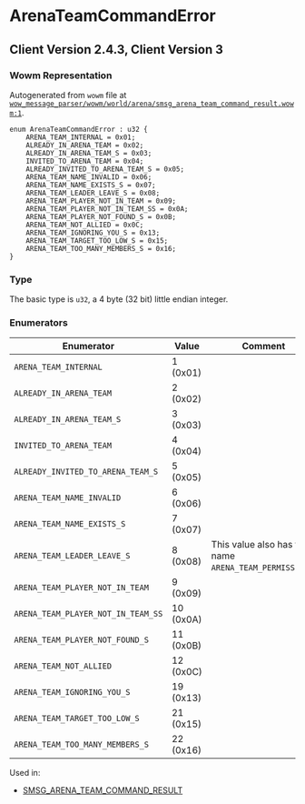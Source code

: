 # ArenaTeamCommandError

## Client Version 2.4.3, Client Version 3

### Wowm Representation

Autogenerated from `wowm` file at [`wow_message_parser/wowm/world/arena/smsg_arena_team_command_result.wowm:1`](https://github.com/gtker/wow_messages/tree/main/wow_message_parser/wowm/world/arena/smsg_arena_team_command_result.wowm#L1).

```rust,ignore
enum ArenaTeamCommandError : u32 {
    ARENA_TEAM_INTERNAL = 0x01;
    ALREADY_IN_ARENA_TEAM = 0x02;
    ALREADY_IN_ARENA_TEAM_S = 0x03;
    INVITED_TO_ARENA_TEAM = 0x04;
    ALREADY_INVITED_TO_ARENA_TEAM_S = 0x05;
    ARENA_TEAM_NAME_INVALID = 0x06;
    ARENA_TEAM_NAME_EXISTS_S = 0x07;
    ARENA_TEAM_LEADER_LEAVE_S = 0x08;
    ARENA_TEAM_PLAYER_NOT_IN_TEAM = 0x09;
    ARENA_TEAM_PLAYER_NOT_IN_TEAM_SS = 0x0A;
    ARENA_TEAM_PLAYER_NOT_FOUND_S = 0x0B;
    ARENA_TEAM_NOT_ALLIED = 0x0C;
    ARENA_TEAM_IGNORING_YOU_S = 0x13;
    ARENA_TEAM_TARGET_TOO_LOW_S = 0x15;
    ARENA_TEAM_TOO_MANY_MEMBERS_S = 0x16;
}
```
### Type
The basic type is `u32`, a 4 byte (32 bit) little endian integer.
### Enumerators
| Enumerator | Value  | Comment |
| --------- | -------- | ------- |
| `ARENA_TEAM_INTERNAL` | 1 (0x01) |  |
| `ALREADY_IN_ARENA_TEAM` | 2 (0x02) |  |
| `ALREADY_IN_ARENA_TEAM_S` | 3 (0x03) |  |
| `INVITED_TO_ARENA_TEAM` | 4 (0x04) |  |
| `ALREADY_INVITED_TO_ARENA_TEAM_S` | 5 (0x05) |  |
| `ARENA_TEAM_NAME_INVALID` | 6 (0x06) |  |
| `ARENA_TEAM_NAME_EXISTS_S` | 7 (0x07) |  |
| `ARENA_TEAM_LEADER_LEAVE_S` | 8 (0x08) | This value also has the name `ARENA_TEAM_PERMISSIONS`. |
| `ARENA_TEAM_PLAYER_NOT_IN_TEAM` | 9 (0x09) |  |
| `ARENA_TEAM_PLAYER_NOT_IN_TEAM_SS` | 10 (0x0A) |  |
| `ARENA_TEAM_PLAYER_NOT_FOUND_S` | 11 (0x0B) |  |
| `ARENA_TEAM_NOT_ALLIED` | 12 (0x0C) |  |
| `ARENA_TEAM_IGNORING_YOU_S` | 19 (0x13) |  |
| `ARENA_TEAM_TARGET_TOO_LOW_S` | 21 (0x15) |  |
| `ARENA_TEAM_TOO_MANY_MEMBERS_S` | 22 (0x16) |  |

Used in:
* [SMSG_ARENA_TEAM_COMMAND_RESULT](smsg_arena_team_command_result.md)

